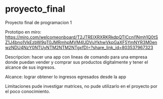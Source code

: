 # proyecto_final
Proyecto final de  programacion 1 

Prototipo en miro:
https://miro.com/welcomeonboard/T2JTRElXRXRKRkdpQTlCcnI1Nmh1Q0tSZ1J4bno1VkEzbW9qT0JMRmhpMVM4UDVuYkhwVkpGaXF5YmNYR3M0enwzNDU4NzY0NTUyNTM2NTM2NTgxfDI=?share_link_id=803537967323


Descripcion: 
hacer una app con lineas de comando para una empresa donde puedan vender y comprar sus productos digitalmente y tener el alcance de sus ingresos.

Alcance:
lograr obtener lo ingresos egresados desde la app   

Limitaciones
pude investigar matrices, no pude utilizarlo en el proyecto por el poco conocimiento. 
